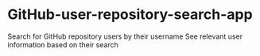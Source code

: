 # GitHub-user-repository-search-app
Search for GitHub repository users by their username See relevant user information based on their search
